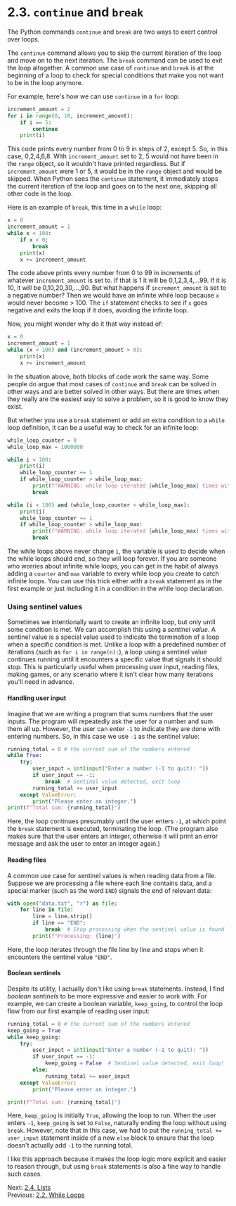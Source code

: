 # 2.3. `continue` and `break`

The Python commands `continue` and `break` are two ways to exert control over loops.

The `continue` command allows you to skip the current iteration of the loop and move on to the next iteration. The
`break` command can be used to exit the loop altogether. A common use case of `continue` and `break` is at the beginning
of a loop to check for special conditions that make you not want to be in the loop anymore.

For example, here's how we can use `continue` in a `for` loop:

```python
increment_amount = 2
for i in range(0, 10, increment_amount):
    if i == 5:
        continue
    print(i)
```

This code prints every number from 0 to 9 in steps of 2, except 5. So, in this case, 0,2,4,6,8. With `increment_amount`
set to 2, 5 would not have been in the `range` object, so it wouldn't have printed regardless. But if `increment_amount`
were 1 or 5, it would be in the `range` object and would be skipped. When Python sees the `continue` statement, it
immediately stops the current iteration of the loop and goes on to the next one, skipping all other code in the loop.

Here is an example of `break`, this time in a `while` loop:

```python
x = 0
increment_amount = 1
while x < 100:
    if x < 0:
        break
    print(x)
    x += increment_amount
```

The code above prints every number from 0 to 99 in increments of whatever `increment_amount` is set to. If that is 1 it
will be 0,1,2,3,4,...99. If it is 10, it will be 0,10,20,30,...,90. But what happens if `increment_amount` is set to a
negative number? Then we would have an infinite while loop because `x` would never become > 100. The `if` statement
checks to see if `x` goes negative and exits the loop if it does, avoiding the infinite loop.

Now, you might wonder why do it that way instead of:

```python
x = 0
increment_amount = 1
while (x < 100) and (increment_amount > 0):
    print(x)
    x += increment_amount
```

In the situation above, both blocks of code work the same way. Some people do argue that most cases of `continue` and
`break` can be solved in other ways and are better solved in other ways. But there are times when they really are the
easiest way to solve a problem, so it is good to know they exist.

But whether you use a `break` statement or add an extra condition to a `while` loop definition, it can be a useful way
to check for an infinite loop:

```python
while_loop_counter = 0
while_loop_max = 1000000

while i < 100:
    print(i)
    while_loop_counter += 1
    if while_loop_counter > while_loop_max:
        print(f"WARNING: while loop iterated {while_loop_max} times without ending")
        break

while (i < 100) and (while_loop_counter < while_loop_max):
    print(i)
    while_loop_counter += 1
    if while_loop_counter > while_loop_max:
        print(f"WARNING: while loop iterated {while_loop_max} times without ending")
        break
```

The while loops above never change `i`, the variable is used to decide when the while loops should end, so they will
loop forever. If you are someone who worries about infinite while loops, you can get in the habit of always adding a
`counter` and `max` variable to every while loop you create to catch infinite loops. You can use this trick either with
a `break` statement as in the first example or just including it in a condition in the while loop declaration.

### Using sentinel values

Sometimes we intentionally want to create an infinite loop, but only until some condition is met. We can accomplish this
using a _sentinel value_. A sentinel value is a special value used to indicate the termination of a loop when a specific
condition is met. Unlike a loop with a predefined number of iterations (such as `for i in range(n):`), a loop using a
sentinel value continues running until it encounters a specific value that signals it should stop. This is particularly
useful when processing user input, reading files, making games, or any scenario where it isn't clear how many iterations
you'll need in advance.

#### Handling user input

Imagine that we are writing a program that sums numbers that the user inputs. The program will repeatedly ask the user
for a number and sum them all up. However, the user can enter `-1` to indicate they are done with entering numbers. So,
in this case we use `-1` as the sentinel value:

```python
running_total = 0 # the current sum of the numbers entered
while True:
    try:
        user_input = int(input("Enter a number (-1 to quit): "))
        if user_input == -1:
            break  # Sentinel value detected, exit loop
        running_total += user_input
    except ValueError:
        print("Please enter an integer.")
print(f"Total sum: {running_total}")
```

Here, the loop continues presumably until the user enters `-1`, at which point the `break` statement is executed,
terminating the loop. (The program also makes sure that the user enters an integer, otherwise it will print an error
message and ask the user to enter an integer again.)

#### Reading files

A common use case for sentinel values is when reading data from a file. Suppose we are processing a file where each line
contains data, and a special marker (such as the word `END`) signals the end of relevant data:

```python
with open("data.txt", "r") as file:
    for line in file:
        line = line.strip()
        if line == "END":
            break  # Stop processing when the sentinel value is found
        print(f"Processing: {line}")
```

Here, the loop iterates through the file line by line and stops when it encounters the sentinel value `"END"`.

#### Boolean sentinels

Despite its utility, I actually don't like using `break` statements. Instead, I find _boolean sentinels_ to be more
expressive and easier to work with. For example, we can create a boolean variable, `keep_going`, to control the loop
flow from our first example of reading user input:

```python
running_total = 0 # the current sum of the numbers entered
keep_going = True
while keep_going:
    try:
        user_input = int(input("Enter a number (-1 to quit): "))
        if user_input == -1:
            keep_going = False  # Sentinel value detected, exit loop!
        else:
            running_total += user_input
    except ValueError:
        print("Please enter an integer.")

print(f"Total sum: {running_total}")
```

Here, `keep_going` is initially `True`, allowing the loop to run. When the user enters `-1`, `keep_going` is set to
`False`, naturally ending the loop without using `break`. However, note that in this case, we had to put the
`running_total += user_input` statement inside of a new `else` block to ensure that the loop doesn't actually add `-1`
to the running total.

I like this approach because it makes the loop logic more explicit and easier to reason through, but using `break`
statements is also a fine way to handle such cases.

Next: [2.4. Lists](2.4.%20Lists.md)<br>
Previous: [2.2. While Loops](2.2.%20While%20Loops.md)
